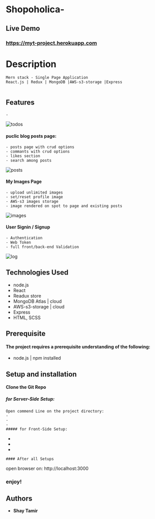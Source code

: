 # Shopoholica-

## Live Demo
### https://myt-project.herokuapp.com

### 

# Description

```
Mern stack - Single Page Application
React.js | Redux | MongoDB |AWS-s3-storage |Express


```


## Features

#### 

#### 

#### 

```
- 
```

![todos](https://user-images.githubusercontent.com/24354228/109877412-a8d0a600-7c7b-11eb-8833-99d95e7a2e2f.jpeg)

#### puclic blog posts page:

```
- posts page with crud options
- commants with crud options
- likes section
- search among posts
```

![posts](https://user-images.githubusercontent.com/24354228/109882038-e6d0c880-7c81-11eb-85e3-d0ec6c8816ab.jpeg)

#### My Images Page

```
- upload unlimited images
- set/reset profile image
- AWS-s3 images storage
- image rendered on spot to page and existing posts
```

![images](https://user-images.githubusercontent.com/24354228/109884077-0fa68d00-7c85-11eb-9b02-359c173aaf2f.jpeg)

#### User Signin / Signup

```
- Authentication
- Web Token
- full front/back-end Validation
```

![log](https://user-images.githubusercontent.com/24354228/109883975-e4bc3900-7c84-11eb-800d-50f9878d835c.jpeg)

## Technologies Used

- node.js
- React
- Readux store
- MongoDB Atlas | cloud
- AWS-s3-storage | cloud
- Express
- HTML, SCSS

## Prerequisite

#### The project requires a prerequisite understanding of the following:

- node.js | npm installed

## Setup and installation

#### Clone the Git Repo

##### for Server-Side Setup:

```
Open commend Line on the project directory:
-
-
-
##### for Front-Side Setup:
```

-
-
-

```
#### After all Setups
```

open browser on:
http://localhost:3000

### enjoy!

## Authors

- **Shay Tamir**
